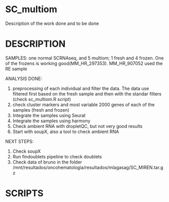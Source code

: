 # SC_multiom
Description of the work done and to be done

# DESCRIPTION

SAMPLES: one normal SCRNAseq, and 5 multiom; 1 fresh and 4 frozen. One of the frozens is working good(MM_HR_297353). MM_HR_907052 used the RE sample

ANALYSIS DONE: 
  01. preprocessing of each individual and filter the data. The data use filtered first based on the fresh sample and then with the standar filters (check sc_multiom.R script)
  2. check cluster markers and most variable 2000 genes of each of the samples (fresh and frozen)
  3. Integrate the samples using Seurat
  4. Integrate the samples using harmony
  5. Check ambient RNA with dropletQC, but not very good results
  6. Start with soupX, also a tool to check ambient RNA

NEXT STEPS: 
  1. Check soupX
  2. Run findoublets pipeline to check doublets
  3. Check data of bruno in the folder /mnt/resultados/oncohematologia/resultados/mlagasag/SC_MIREN.tar.gz
  
  # SCRIPTS
  
